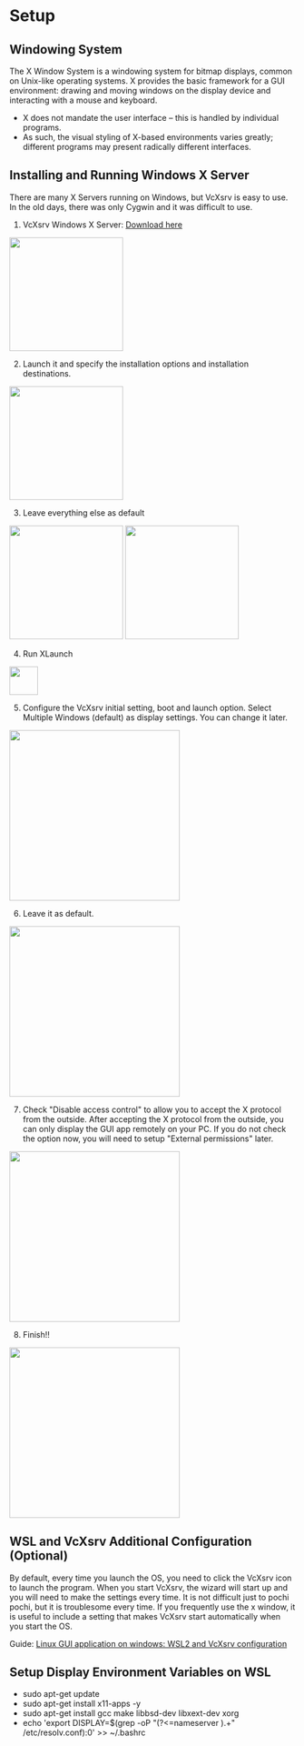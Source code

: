 # Setup

## Windowing System
The X Window System is a windowing system for bitmap displays, common on Unix-like operating systems. 
X provides the basic framework for a GUI environment: drawing and moving windows on the display device and interacting with a mouse and keyboard. 
- X does not mandate the user interface – this is handled by individual programs. 
- As such, the visual styling of X-based environments varies greatly; different programs may present radically different interfaces.

## Installing and Running Windows X Server
There are many X Servers running on Windows, but VcXsrv is easy to use.\
In the old days, there was only Cygwin and it was difficult to use.

1. VcXsrv Windows X Server: [Download here](https://sourceforge.net/projects/vcxsrv/)

<img src="https://user-images.githubusercontent.com/76621210/125737342-4982d795-9e06-4dfb-9258-1a179f89383c.png" height="200"/>

2. Launch it and specify the installation options and installation destinations.

<img src="https://user-images.githubusercontent.com/76621210/125737617-44aa4414-dfb3-4c6a-813f-d851b57391c9.png" height="200"/>

3. Leave everything else as default

<img src="https://user-images.githubusercontent.com/76621210/125737883-64d33f11-272d-49d0-979b-17709f73c208.png" height="200"/>
<img src="https://user-images.githubusercontent.com/76621210/125737901-2173f1b4-6280-43b9-8a05-02534c549cb8.png" height="200"/>

4. Run XLaunch

<img src="https://user-images.githubusercontent.com/76621210/125738725-5ac7c1a1-7b81-4993-b00c-b49d5bc71795.png" height="50"/>

5. Configure the VcXsrv initial setting, boot and launch option. Select Multiple Windows (default) as display settings. You can change it later.

<img src="https://user-images.githubusercontent.com/76621210/125739372-9dbde2ef-f29e-42ee-8621-b3770da6a9ce.png" height="300"/>

6. Leave it as default.

<img src="https://user-images.githubusercontent.com/76621210/125739655-6db73970-5cc3-4d3f-afcb-6bbb980e4c79.png" height="300"/>

7. Check "Disable access control" to allow you to accept the X protocol from the outside. 
After accepting the X protocol from the outside, you can only display the GUI app remotely on your PC.
If you do not check the option now, you will need to setup "External permissions" later.

<img src="https://user-images.githubusercontent.com/76621210/125739840-cae288c3-4b29-465e-927e-606a0271b300.png" height="300"/>

8. Finish!!

<img src="https://user-images.githubusercontent.com/76621210/125740633-483bd3d8-002d-4c80-a8bd-74790c66b399.png" height="300"/>

## WSL and VcXsrv Additional Configuration (Optional)
By default, every time you launch the OS, you need to click the VcXsrv icon to launch the program. When you start VcXsrv, 
the wizard will start up and you will need to make the settings every time. It is not difficult just to pochi pochi, but it is troublesome every time. 
If you frequently use the x window, it is useful to include a setting that makes VcXsrv start automatically when you start the OS.

Guide: [Linux GUI application on windows: WSL2 and VcXsrv configuration](https://blog.nimamoh.net/wsl2-and-vcxsrv/)

## Setup Display Environment Variables on WSL
- sudo apt-get update
- sudo apt-get install x11-apps -y
- sudo apt-get install gcc make libbsd-dev libxext-dev xorg
- echo 'export DISPLAY=$(grep -oP "(?<=nameserver ).+" /etc/resolv.conf):0' >> ~/.bashrc
